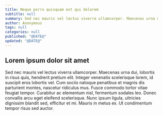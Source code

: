 ```yaml
---
title: Neque porro quisquam est qui dolorem
subtitle: null
summary: Sed nec mauris vel lectus viverra ullamcorper. Maecenas urna dui, lobortis in risus quis, hendrerit pretium elit.
author: Anonymous
tags: null
categories: null
published: "@DATE@"
updated: "@DATE@"
---
```


## Lorem ipsum dolor sit amet 

Sed nec mauris vel lectus viverra ullamcorper. Maecenas urna dui, lobortis in
risus quis, hendrerit pretium elit. Integer venenatis scelerisque lorem, id
suscipit eros lobortis vel. Cum sociis natoque penatibus et magnis dis
parturient montes, nascetur ridiculus mus. Fusce commodo tortor vitae feugiat
tempor. Curabitur ac elementum nisl, fermentum sodales leo. Donec convallis
arcu eget eleifend scelerisque. Nunc ipsum ligula, ultricies dignissim blandit
sed, efficitur et mi. Mauris in metus ex. Ut condimentum tempor risus sed
auctor.

<!--
vim:ts=4:sw=4:ai:et:fileencoding=utf8:syntax=markdown
-->
